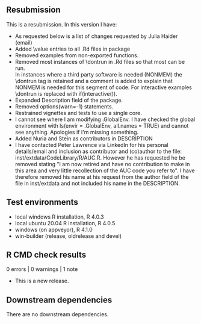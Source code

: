 ## Resubmission
This is a resubmission. In this version I have:

* As requested below is a list of changes requested by Julia Haider (email)
* Added \value entries to all .Rd files in package
* Removed examples from non-exported functions.
* Removed most instances of \dontrun in .Rd files so that most can be run.  
  In instances where a third party software is needed (NONMEM) the \dontrun tag 
  is retained and a comment is added to explain that NONMEM is needed for this 
  segment of code.  For interactive examples \dontrun is replaced with 
  if(interactive()).
* Expanded Description field of the package.
* Removed options(warn=-1) statements.
* Restrained vignettes and tests to use a single core.
* I cannot see where I am modifying .GlobalEnv. I have checked the global 
  environment with ls(envir = .GlobalEnv, all.names = TRUE) and cannot see
  anything. Apologies if I'm missing something.
* Added Nuria and Stein as contributors in DESCRIPTION
* I have contacted Peter Lawrence via LinkedIn for his personal details/email
  and inclusion as contributor and (co)author to the file: 
  inst/extdata/CodeLibrary/R/AUC.R. However he has requested he be removed 
  stating "I am now retired and have no contribution to make in this area and
  very little recollection of the AUC code you refer to". I have therefore
  removed his name at his request from the author field of the file in 
  inst/extdata and not included his name in the DESCRIPTION.
  

## Test environments
* local windows R installation, R 4.0.3
* local ubuntu 20.04 R installation, R 4.0.5
* windows (on appveyor), R 4.1.0
* win-builder (release, oldrelease and devel)

## R CMD check results

0 errors | 0 warnings | 1 note

* This is a new release.

## Downstream dependencies

There are no downstream dependencies.
